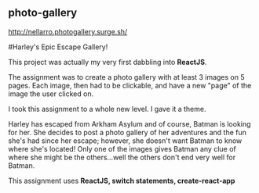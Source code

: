 ## photo-gallery
http://nellarro.photogallery.surge.sh/

#Harley's Epic Escape Gallery!

This project was actually my very first dabbling into **ReactJS**.

The assignment was to create a photo gallery with at least 3 images on 5 pages. Each image, then had to be clickable, and have a new "page" of the image the user clicked on. 

I took this assignment to a whole new level. I gave it a theme. 

Harley has escaped from Arkham Asylum and of course, Batman is looking for her. She decides to post a photo gallery of her adventures and the fun she's had since her escape; however, she doesn't want Batman to know where she's located! Only one of the images gives Batman any clue of where she might be the others...well the others don't end very well for Batman. 

This assignment uses **ReactJS, switch statements, create-react-app**
